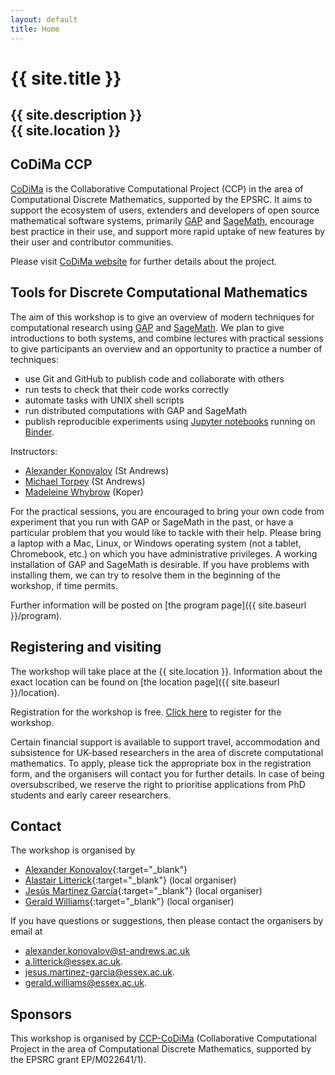 ```yaml
---
layout: default
title: Home
---
```


# {{ site.title }}

## {{ site.description }}<br> {{ site.location }}

## CoDiMa CCP

[CoDiMa](https://www.codima.ac.uk/) is the Collaborative Computational
Project (CCP) in the area of Computational Discrete Mathematics,
supported by the EPSRC. It aims to support the ecosystem of users,
extenders and developers of open source mathematical software systems,
primarily [GAP](http://www.gap-system.org/) and [SageMath](http://www.sagemath.org/),
encourage best practice in their use, and support more rapid uptake of
new features by their user and contributor communities.

Please visit [CoDiMa website](https://www.codima.ac.uk/) for further 
details about the project.

## Tools for Discrete Computational Mathematics

The aim of this workshop is to give an overview of modern techniques
for computational research using [GAP](http://www.gap-system.org/)
and [SageMath](http://www.sagemath.org/). We plan to give introductions
to both systems, and combine lectures with practical sessions to give
participants an overview and an opportunity to practice a number of
techniques:
- use Git and GitHub to publish code and collaborate with others
- run tests to check that their code works correctly
- automate tasks with UNIX shell scripts
- run distributed computations with GAP and SageMath
- publish reproducible experiments using
[Jupyter notebooks](https://jupyter.org/) running on [Binder](https://mybinder.org/).

Instructors:
- [Alexander Konovalov](https://alex-konovalov.github.io/) (St Andrews)
- [Michael Torpey](https://mtorpey.github.io/) (St Andrews)
- [Madeleine Whybrow](https://madeleinewhybrow.wordpress.com/) (Koper)

For the practical sessions, you are encouraged to bring your own code
from experiment that you run with GAP or SageMath in the past, or
have a particular problem that you would like to tackle with their
help. Please bring a laptop with a Mac, 
Linux, or Windows operating system (not a tablet, Chromebook, etc.) 
on which you have administrative privileges. A working installation
of GAP and SageMath is desirable. If you have problems with installing
them, we can try to resolve them in the beginning of the workshop,
if time permits.

Further information will be posted on [the program page]({{ site.baseurl }}/program).

## Registering and visiting

The workshop will take place at the {{ site.location }}. Information
about the exact location can be found on
[the location page]({{ site.baseurl }}/location).

Registration for the workshop is free.
[Click here](https://www.eventbrite.co.uk/e/tools-for-discrete-computational-mathematics-tickets-85829389013)
to register for the workshop.

Certain financial support is available to support travel, accommodation
and subsistence for UK-based researchers in the area of discrete
computational mathematics. To apply, please tick the appropriate box
in the registration form, and the organisers will contact you for
further details. In case of being oversubscribed, we reserve the right
to prioritise applications from PhD students and early career researchers.


## <a name="contact"></a> Contact

The workshop is organised by

* [Alexander Konovalov](https://alex-konovalov.github.io/year-archive/){:target="_blank"}
* [Alastair Litterick](https://www.essex.ac.uk/people/litte00606/alastair-litterick){:target="_blank"} (local organiser)
* [Jesús Martínez García](http://jesusmartinezgarcia.net/){:target="_blank"} (local organiser)
* [Gerald Williams](https://www.essex.ac.uk/people/willi77405/gerald-williams){:target="_blank"} (local organiser)

If you have questions or suggestions, then please contact the organisers by
email at
* [alexander.konovalov@st-andrews.ac.uk](mailto:alexander.konovalov@st-andrews.ac.uk)
* [a.litterick@essex.ac.uk](mailto:a.litterick@essex.ac.uk).
* [jesus.martinez-garcia@essex.ac.uk](mailto:jesus.martinez-garcia@essex.ac.uk).
* [gerald.williams@essex.ac.uk](mailto:gerald.williams@essex.ac.uk).

## Sponsors

This workshop is organised by [CCP-CoDiMa](http://www.codima.ac.uk)
(Collaborative Computational Project in the area of Computational
Discrete Mathematics, supported by the EPSRC grant EP/M022641/1).



